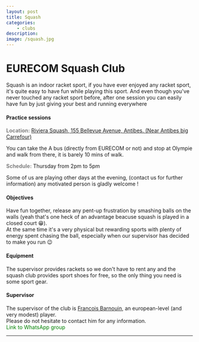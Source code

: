 ```yaml
---
layout: post
title: Squash
categories:
    - clubs
description:
image: /squash.jpg
---
```

# EURECOM Squash Club

Squash is an indoor racket sport, if you have ever enjoyed any racket sport, it's quite easy to have fun while playing this sport. And even though you've never touched any racket sport before, after one session you can easily have fun by just giving your best and running everywhere 

#### Practice sessions
<i class="fa-solid fa-location-dot"></i> <b style="color: grey;">Location:</b> <a href="https://www.google.fr/maps/place/Riviera+squash/@43.6004334,7.077701,17z/data=!3m1!4b1!4m5!3m4!1s0x12cc2adad02c3d63:0x2577b57e216324ed!8m2!3d43.6004295!4d7.0798897" target="_blank">Riviera Squash, 155 Bellevue Avenue, Antibes. (Near Antibes big Carrefour)</a>

You can take the A bus (directly from EURECOM or not) and stop at Olympie and walk from there, it is barely 10 mins of walk.  

<i class="fa-solid fa-calendar-days"></i> <b style="color: grey;">Schedule:</b> Thursday from 2pm to 5pm  

Some of us are playing other days at the evening, (contact us for further information) any motivated person is gladly welcome !

#### Objectives

Have fun together, release any pent-up frustration by smashing balls on the walls (yeah that's one heck of an advantage beacuse squash is played in a closed court 😁).  
At the same time it's a very physical but rewarding sports with plenty of energy spent chasing the ball, especially when our supervisor has decided to make you run 😉

#### Equipment
The supervisor provides rackets so we don't have to rent any and the squash club provides sport shoes for free, so the only thing you need is some sport gear.

#### Supervisor 
The supervisor of the club is [Francois Barnouin](mailto:<francois.barnouin@eurecom.fr>), an european-level (and very modest) player.  
Please do not hesitate to contact him for any information.  
<i class="fa-brands fa-whatsapp" style="color:green"></i> <a style="color:green;text-decoration:none" href="https://chat.whatsapp.com/BawnxRov3ahAurmOfeyLRn" target="_blank">Link to WhatsApp group</a>

---
